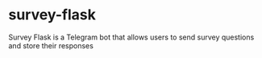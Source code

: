 # survey-flask


Survey Flask is a Telegram bot that allows users to send survey questions and store their responses
